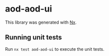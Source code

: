 # aod-aod-ui

This library was generated with [Nx](https://nx.dev).

## Running unit tests

Run `nx test aod-aod-ui` to execute the unit tests.
